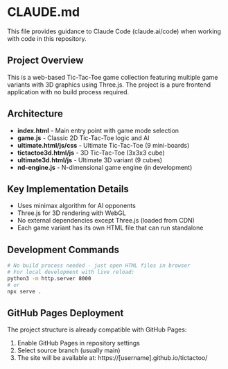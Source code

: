 # CLAUDE.md

This file provides guidance to Claude Code (claude.ai/code) when working with code in this repository.

## Project Overview
This is a web-based Tic-Tac-Toe game collection featuring multiple game variants with 3D graphics using Three.js. The project is a pure frontend application with no build process required.

## Architecture
- **index.html** - Main entry point with game mode selection
- **game.js** - Classic 2D Tic-Tac-Toe logic and AI
- **ultimate.html/js/css** - Ultimate Tic-Tac-Toe (9 mini-boards)
- **tictactoe3d.html/js** - 3D Tic-Tac-Toe (3x3x3 cube)
- **ultimate3d.html/js** - Ultimate 3D variant (9 cubes)
- **nd-engine.js** - N-dimensional game engine (in development)

## Key Implementation Details
- Uses minimax algorithm for AI opponents
- Three.js for 3D rendering with WebGL
- No external dependencies except Three.js (loaded from CDN)
- Each game variant has its own HTML file that can run standalone

## Development Commands
```bash
# No build process needed - just open HTML files in browser
# For local development with live reload:
python3 -m http.server 8000
# or
npx serve .
```

## GitHub Pages Deployment
The project structure is already compatible with GitHub Pages:
1. Enable GitHub Pages in repository settings
2. Select source branch (usually main)
3. The site will be available at: https://[username].github.io/tictactoo/
